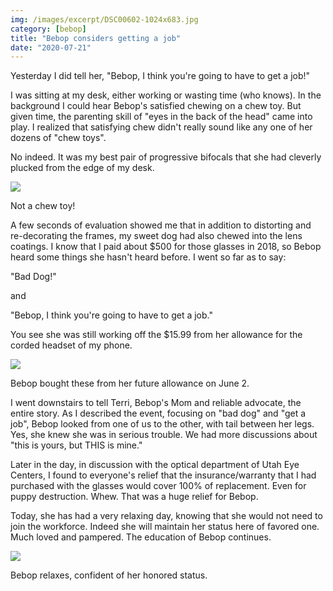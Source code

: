 ```yaml
---
img: /images/excerpt/DSC00602-1024x683.jpg
category: [bebop]
title: "Bebop considers getting a job"
date: "2020-07-21"
---
```


Yesterday I did tell her, "Bebop, I think you're going to have to get a job!"

I was sitting at my desk, either working or wasting time (who knows). In the background I could hear Bebop's satisfied chewing on a chew toy. But given time, the parenting skill of "eyes in the back of the head" came into play. I realized that satisfying chew didn't really sound like any one of her dozens of "chew toys".

No indeed. It was my best pair of progressive bifocals that she had cleverly plucked from the edge of my desk.

![](/images/DSC00602-1024x683.jpg)

Not a chew toy!  

A few seconds of evaluation showed me that in addition to distorting and re-decorating the frames, my sweet dog had also chewed into the lens coatings. I know that I paid about $500 for those glasses in 2018, so Bebop heard some things she hasn't heard before. I went so far as to say:

"Bad Dog!"

and

"Bebop, I think you're going to have to get a job."

You see she was still working off the $15.99 from her allowance for the corded headset of my phone.

![](/images/Screenshot-from-2020-07-21-16-34-29.png)

Bebop bought these from her future allowance on June 2.

I went downstairs to tell Terri, Bebop's Mom and reliable advocate, the entire story. As I described the event, focusing on "bad dog" and "get a job", Bebop looked from one of us to the other, with tail between her legs. Yes, she knew she was in serious trouble. We had more discussions about "this is yours, but THIS is mine."

Later in the day, in discussion with the optical department of Utah Eye Centers, I found to everyone's relief that the insurance/warranty that I had purchased with the glasses would cover 100% of replacement. Even for puppy destruction. Whew. That was a huge relief for Bebop.

Today, she has had a very relaxing day, knowing that she would not need to join the workforce. Indeed she will maintain her status here of favored one. Much loved and pampered. The education of Bebop continues.

![](/images/DSC00605-1024x683.jpg)

Bebop relaxes, confident of her honored status.
